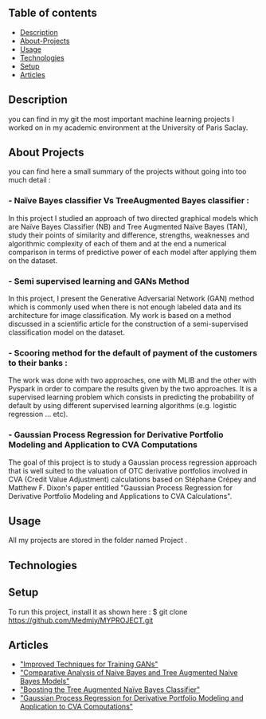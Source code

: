 ## Table of contents
* [Description](#Description)
* [About-Projects](#About-Description)
* [Usage](#Usage)
* [Technologies](#Technologies)
* [Setup](#Setup)
* [Articles](#Articles)

##  Description

you can find in my git the most important machine learning projects I worked on in my academic environment at the University of Paris Saclay.

## About Projects
you can find here a small summary of the projects without going into too much detail :

### - Naïve Bayes classifier Vs TreeAugmented Bayes classifier : 
In this project I studied an approach of two directed graphical models which are Naïve Bayes Classifier (NB) and Tree Augmented Naïve Bayes (TAN), study their points of similarity and difference, strengths, weaknesses and algorithmic complexity of each of them and at the end a numerical comparison in terms of predictive power of each model after applying them on the dataset.

### - Semi supervised learning and GANs Method
In this project, I present the Generative Adversarial Network (GAN) method which is commonly used when there is not enough labeled data and its architecture for image classification.
My work is based on a method discussed in a scientific article for the construction of a semi-supervised classification model on the dataset.

### - Scooring method for the default of payment of the customers to their banks :
The work was done with two approaches, one with MLIB and the other with Pyspark in order to compare the results given by the two approaches.
It is a supervised learning problem which consists in predicting the probability of default by using different supervised learning algorithms (e.g. logistic regression ... etc).

### - Gaussian Process Regression for Derivative Portfolio Modeling and Application to CVA Computations
The goal of this project is to study a Gaussian process regression approach that is well suited to the valuation of OTC derivative portfolios involved in CVA (Credit Value Adjustment) calculations based on Stéphane Crépey and Matthew F. Dixon's paper entitled "Gaussian Process Regression for Derivative Portfolio Modeling and Applications to CVA Calculations".




## Usage

All my projects are stored in the folder named Project .

## Technologies

## Setup

To run this project, install it as shown here :
$ git clone https://github.com/Medmiy/MYPROJECT.git 

## Articles

- ["Improved Techniques for Training GANs"](http://arxiv.org/abs/1606.03498)
- ["Comparative Analysis of Naive Bayes and Tree Augmented Naive Bayes Models"](https://scholarworks.sjsu.edu/cgi/viewcontent.cgi?referer=&httpsredir=1&article=1350&context=etd_projects)
- ["Boosting the Tree Augmented Naïve Bayes Classifier"](https://www.researchgate.net/publication/221252606_Boosting_the_Tree_Augmented_Naive_Bayes_Classifier)
- ["Gaussian Process Regression for Derivative Portfolio Modeling and Application to CVA Computations"](https://arxiv.org/abs/1901.11081)

